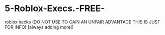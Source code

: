 # 5-Roblox-Execs.-FREE-
roblox hacks (DO NOT USE TO GAIN AN UNFAIR ADVANTAGE THIS IS JUST FOR INFO) [always adding more!]
